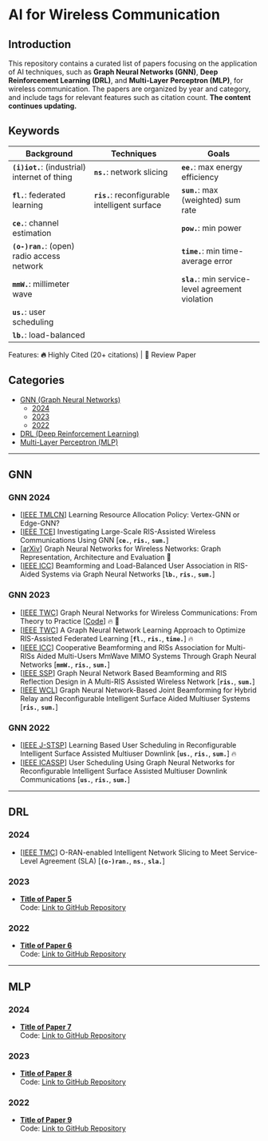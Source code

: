 # AI for Wireless Communication

## Introduction
This repository contains a curated list of papers focusing on the application of AI techniques, such as **Graph Neural Networks (GNN)**, **Deep Reinforcement Learning (DRL)**, and **Multi-Layer Perceptron (MLP)**, for wireless communication. The papers are organized by year and category, and include tags for relevant features such as citation count. **The content continues updating.**

## Keywords

|  Background  |  Techniques  |  Goals  |
|------------- |-------------|-------------|
| **`(i)iot.`**: (industrial) internet of thing | **`ns.`**: network slicing | **`ee.`**: max energy efficiency |
| **`fl.`**: federated learning | **`ris.`**: reconfigurable intelligent surface | **`sum.`**: max (weighted) sum rate |
|**`ce.`**: channel estimation||**`pow.`**: min power|
|**`(o-)ran.`**: (open) radio access network||**`time.`**: min time-average error|
|**`mmW.`**: millimeter wave||**`sla.`**: min service-level agreement violation|
|**`us.`**: user scheduling|||
|**`lb.`**: load-balanced|||

Features: **🔥** Highly Cited (20+ citations) | **📖** Review Paper

## Categories
- [GNN (Graph Neural Networks)](#gnn)
  - [2024](#gnn-2024)
  - [2023](#gnn-2023)
  - [2022](#gnn-2022)
- [DRL (Deep Reinforcement Learning)](#drl)
- [Multi-Layer Perceptron (MLP)](#mlp)

---

## GNN

### GNN 2024
- [[IEEE TMLCN](https://ieeexplore.ieee.org/abstract/document/10401242)] Learning Resource Allocation Policy: Vertex-GNN or Edge-GNN?
- [[IEEE TCE](https://ieeexplore.ieee.org/abstract/document/10384798)] Investigating Large-Scale RIS-Assisted Wireless Communications Using GNN [**`ce.`**, **`ris.`**, **`sum.`**]
- [[arXiv](https://arxiv.org/abs/2404.11858)] Graph Neural Networks for Wireless Networks: Graph Representation, Architecture and Evaluation 📖
- [[IEEE ICC](https://ieeexplore.ieee.org/abstract/document/10622705)] Beamforming and Load-Balanced User Association in RIS-Aided Systems via Graph Neural Networks [**`lb.`**, **`ris.`**, **`sum.`**]
  
### GNN 2023
- [[IEEE TWC](https://ieeexplore.ieee.org/abstract/document/9944643)] Graph Neural Networks for Wireless Communications: From Theory to Practice [[Code](https://github.com/yshenaw/GNN4Com)] 🔥 📖
- [[IEEE TWC](https://ieeexplore.ieee.org/abstract/document/10032291)] A Graph Neural Network Learning Approach to Optimize RIS-Assisted Federated Learning [**`fl.`**, **`ris.`**, **`time.`**] 🔥
- [[IEEE ICC](https://ieeexplore.ieee.org/abstract/document/10278986)] Cooperative Beamforming and RISs Association for Multi-RISs Aided Multi-Users MmWave MIMO Systems Through Graph Neural Networks [**`mmW.`**, **`ris.`**, **`sum.`**]
- [[IEEE SSP](https://ieeexplore.ieee.org/abstract/document/10207958)] Graph Neural Network Based Beamforming and RIS Reflection Design in A Multi-RIS Assisted Wireless Network [**`ris.`**, **`sum.`**]
- [[IEEE WCL](https://ieeexplore.ieee.org/abstract/document/10184122)] Graph Neural Network-Based Joint Beamforming for Hybrid Relay and Reconfigurable Intelligent Surface Aided Multiuser Systems [**`ris.`**, **`sum.`**]

### GNN 2022
- [[IEEE J-STSP](https://ieeexplore.ieee.org/abstract/document/9783100)] Learning Based User Scheduling in Reconfigurable Intelligent Surface Assisted Multiuser Downlink [**`us.`**, **`ris.`**, **`sum.`**] 🔥
- [[IEEE ICASSP](https://ieeexplore.ieee.org/abstract/document/9746441)] User Scheduling Using Graph Neural Networks for Reconfigurable Intelligent Surface Assisted Multiuser Downlink Communications [**`us.`**, **`ris.`**, **`sum.`**]

---

## DRL

### 2024
- [[IEEE TMC](https://ieeexplore.ieee.org/abstract/document/10721269)] O-RAN-enabled Intelligent Network Slicing to Meet Service-Level Agreement (SLA) [**`(o-)ran.`**, **`ns.`**, **`sla.`**] 
  
### 2023
- **[Title of Paper 5](pdfs/drl/2023/Paper5.pdf)**  
  Code: [Link to GitHub Repository](https://github.com/...)
  
### 2022
- **[Title of Paper 6](pdfs/drl/2022/Paper6.pdf)**  
  Code: [Link to GitHub Repository](https://github.com/...)

---

## MLP

### 2024
- **[Title of Paper 7](pdfs/dnn/2024/Paper7.pdf)**  
  Code: [Link to GitHub Repository](https://github.com/...)
  
### 2023
- **[Title of Paper 8](pdfs/dnn/2023/Paper8.pdf)**  
  Code: [Link to GitHub Repository](https://github.com/...)
  
### 2022
- **[Title of Paper 9](pdfs/dnn/2022/Paper9.pdf)**  
  Code: [Link to GitHub Repository](https://github.com/...)
